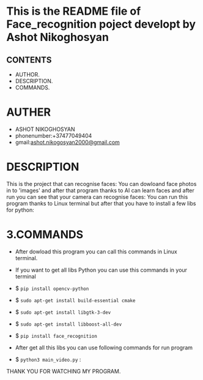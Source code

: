 # This is the README file of Face_recognition poject developt by Ashot Nikoghosyan

## CONTENTS 
* AUTHOR.
* DESCRIPTION.
* COMMANDS.
    
# AUTHER 
* ASHOT NIKOGHOSYAN
* phonenumber:+37477049404
* gmail:ashot.nikogosyan2000@gmail.com
   
# DESCRIPTION
  This is the project that can recognise faces:
  You can dowloand face photos in to 'images' and after that program thanks to AI can learn faces and 
  after run you can see that your camera can recognise faces:
  You can run this program thanks to Linux terminal but after that you have to install a few libs for python: 
  
# 3.COMMANDS
  * After dowload this program you can call this commands in Linux terminal.
  
  * If you want to get all libs Python you can use this commands in your terminal
  * $ `pip install opencv-python`
  * $ `sudo apt-get install build-essential cmake`
  * $ `sudo apt-get install libgtk-3-dev`
  * $ `sudo apt-get install libboost-all-dev`
  * $ `pip install face_recognition`

  * After get all this libs you can use following commands for run program 
  * $ `python3 main_video.py` :
  
  
 THANK YOU FOR WATCHING MY PROGRAM.
